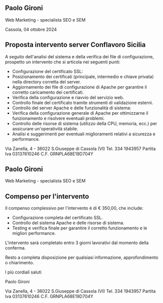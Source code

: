 
## Paolo Gironi

Web Marketing - specialista SEO e SEM

Cassola, 04 ottobre 2024

## Proposta intervento server Conflavoro Sicilia

A seguito dell'analisi del sistema e della verifica dei file di configurazione, prospetto un intervento che si articola nei seguenti punti:

- Configurazione del certificato SSL:
- Posizionamento dei certificati (principale, intermedio e chiave privata) nella directory corretta del server.
- Aggiornamento dei file di configurazione di Apache per garantire il corretto caricamento dei certificati.
- Verifica della configurazione e riavvio del servizio web.
- Controllo finale del certificato tramite strumenti di validazione esterni.
- Controllo del server Apache e delle funzionalità di sistema:
- Verifica della configurazione generale di Apache per ottimizzarne il funzionamento e risolvere eventuali problemi.
- Controllo delle risorse di sistema (utilizzo della CPU, memoria, ecc.) per assicurare un'operatività stabile.
- Analisi e suggerimenti per eventuali miglioramenti relativi a sicurezza e performance.

Via Zanella, 4 - 36022 S.Giuseppe di Cassola (VI) Tel. 334 1943957 Partita Iva 03137610246 C.F. GRNPLA68E19D704Y

## Paolo Gironi

Web Marketing - specialista SEO e SEM

## Compenso per l'intervento

Il compenso complessivo per l'intervento è di € 350,00, che include:

- Configurazione completa del certificato SSL.
- Controllo del sistema Apache e delle risorse di sistema.
- Testing e verifica finale per garantire il corretto funzionamento e le migliori performance.

L'intervento sarà completato entro 3 giorni lavorativi dal momento della conferma.

Resto a completa disposizione per qualsiasi informazione, approfondimento o chiarimento.

I più cordiali saluti

Paolo Gironi

Via Zanella, 4 - 36022 S.Giuseppe di Cassola (VI) Tel. 334 1943957 Partita Iva 03137610246 C.F. GRNPLA68E19D704Y